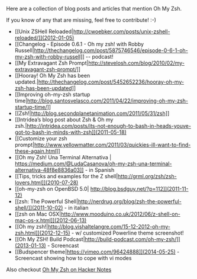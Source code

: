 Here are a collection of blog posts and articles that mention Oh My Zsh.

If you know of any that are missing, feel free to contribute! :-)

- [[Unix ZSHell Reloaded|http://cwoebker.com/posts/unix-zshell-reloaded/]](2012-01-05)
- [[Changelog - Episode 0.6.1 - Oh my zsh! with Robby Russell|http://thechangelog.com/post/5875746546/episode-0-6-1-oh-my-zsh-with-robby-russell]] -- podcast!
- [[My Extravagant Zsh Prompt|http://stevelosh.com/blog/2010/02/my-extravagant-zsh-prompt/]]
- [[Hooray! Oh My Zsh has been updated.|http://thechangelog.com/post/5452652236/hooray-oh-my-zsh-has-been-updated]]
- [[Improving oh-my-zsh startup time|http://blog.santosvelasco.com/2011/04/22/improving-oh-my-zsh-startup-time/]]
- [[Zsh!|http://blog.secondplanetanimation.com/2011/05/31/zsh]]
- [[Intridea’s blog post about Zsh & Oh my zsh.|http://intridea.com/posts/its-not-enough-to-bash-in-heads-youve-got-to-bash-in-minds-with-zsh]](2011-05-18)
- [[Customize your zsh prompt|http://www.yellowmatter.com/2011/03/quickies-ill-want-to-find-these-again.html]]
- [[Oh my Zsh! Una Terminal Alternativa | https://medium.com/@LudaCasanova/oh-my-zsh-una-terminal-alternativa-48f8e8836a03]] - in Spanish
- [[Tips, tricks and examples for the Z shell|http://grml.org/zsh/zsh-lovers.html]](2010-07-28)
- [[oh-my-zsh on OpenBSD 5.0| http://blog.bsdguy.net/?p=112]](2011-11-12)
- [[zsh: The Powerful Shell|http://nerdrug.org/blog/zsh-the-powerful-shell/]](2011-10-02) - in italian
- [[zsh on Mac OSX|http://www.mooduino.co.uk/2012/06/z-shell-on-mac-os-x.html]](2012-06-13)
- [[Oh my zsh!|http://blog.vishaltelangre.com/15-12-2012-oh-my-zsh.html]](2012-12-15) - w/ customized Powerline theme screenshot!
- [[Oh My ZSH! Build Podcast|http://build-podcast.com/oh-my-zsh/]](2013-01-13) - Screencast
- [[Budspencer theme|https://vimeo.com/96424888]](2014-05-25) - Screencast showing how to cope with vi modes

Also checkout [Oh My Zsh on Hacker Notes](http://thehackernotes.com/robbyrussell/oh-my-zsh)
